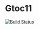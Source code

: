 # Gtoc11

[![Build Status](https://github.com/hawx888/Gtoc11.jl/actions/workflows/CI.yml/badge.svg?branch=master)](https://github.com/hawx888/Gtoc11.jl/actions/workflows/CI.yml?query=branch%3Amaster)
